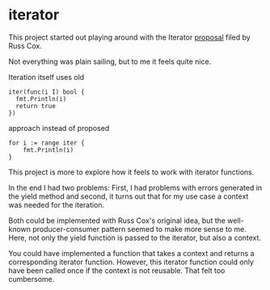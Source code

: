 # iterator #

This project started out playing around with the Iterator [proposal](https://github.com/golang/go/issues/61405) filed by Russ Cox.

Not everything was plain sailing, but to me it feels quite nice.

Iteration itself uses old
```
iter(func(i I) bool {
  fmt.Println(i)
  return true
})
```
approach instead of proposed
```
for i := range iter {
    fmt.Println(i)
}
```
This project is more to explore how it feels to work with iterator functions.

In the end I had two problems: First, I had problems with errors generated in the yield method and second, it turns out that for my use case a context was needed for the iteration.

Both could be implemented with Russ Cox's original idea, but the well-known producer-consumer pattern seemed to make more sense to me. Here, not only the yield function is passed to the iterator, but also a context.

You could have implemented a function that takes a context and returns a corresponding iterator function. However, this iterator function could only have been called once if the context is not reusable. That felt too cumbersome. 